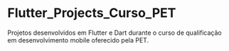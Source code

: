 # Flutter_Projects_Curso_PET
 Projetos desenvolvidos em Flutter e Dart durante o curso de qualificação em desenvolvimento mobile oferecido pela PET.
